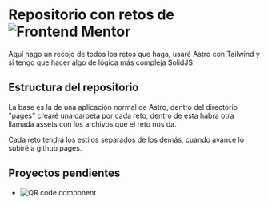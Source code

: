 # Repositorio con retos de ![Frontend Mentor](https://www.frontendmentor.io/)

Aquí hago un recojo de todos los retos que haga, usaré Astro con Tailwind y si tengo que hacer algo de lógica más compleja SolidJS

## Estructura del repositorio

La base es la de una aplicación normal de Astro, dentro del directorio "pages" crearé una carpeta por cada reto, dentro de esta habra otra llamada assets con los archivos que el reto nos da.

Cada reto tendrá los estilos separados de los demás, cuando avance lo subiré a github pages.

## Proyectos pendientes

- ![QR code component](https://www.frontendmentor.io/challenges/qr-code-component-iux_sIO_H)
